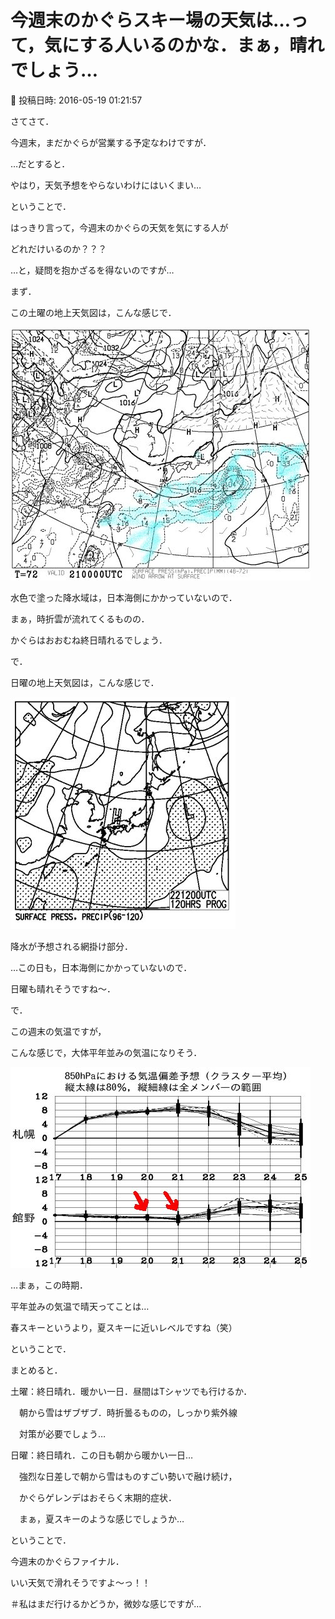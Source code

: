 # 今週末のかぐらスキー場の天気は…って，気にする人いるのかな．まぁ，晴れでしょう…

📅 投稿日時: 2016-05-19 01:21:57

さてさて．


今週末，まだかぐらが営業する予定なわけですが．


…だとすると．


やはり，天気予想をやらないわけにはいくまい…


ということで．





はっきり言って，今週末のかぐらの天気を気にする人が


どれだけいるのか？？？


…と，疑問を抱かざるを得ないのですが…





まず．


この土曜の地上天気図は，こんな感じで．




![58f9fa2520326558e8c2e99d1a2647be.jpg](images/58f9fa2520326558e8c2e99d1a2647be.jpg)




水色で塗った降水域は，日本海側にかかっていないので．


まぁ，時折雲が流れてくるものの．


かぐらはおおむね終日晴れるでしょう．





で．


日曜の地上天気図は，こんな感じで．




![0bf8b42a578d576fc846f7ecba46da4c.jpg](images/0bf8b42a578d576fc846f7ecba46da4c.jpg)




降水が予想される網掛け部分．


…この日も，日本海側にかかっていないので．


日曜も晴れそうですね～．





で．


この週末の気温ですが，


こんな感じで，大体平年並みの気温になりそう．




![38b17e41a8d7d5d3da1316b3ac2d01f9.jpg](images/38b17e41a8d7d5d3da1316b3ac2d01f9.jpg)




…まぁ，この時期．


平年並みの気温で晴天ってことは…


春スキーというより，夏スキーに近いレベルですね（笑）





ということで．


まとめると．





土曜：終日晴れ．暖かい一日．昼間はTシャツでも行けるか．


　朝から雪はザブザブ．時折曇るものの，しっかり紫外線


　対策が必要でしょう…





日曜：終日晴れ．この日も朝から暖かい一日…


　強烈な日差しで朝から雪はものすごい勢いで融け続け，


　かぐらゲレンデはおそらく末期的症状．


　まぁ，夏スキーのような感じでしょうか…





ということで．


今週末のかぐらファイナル．


いい天気で滑れそうですよ～っ！！


＃私はまだ行けるかどうか，微妙な感じですが…
